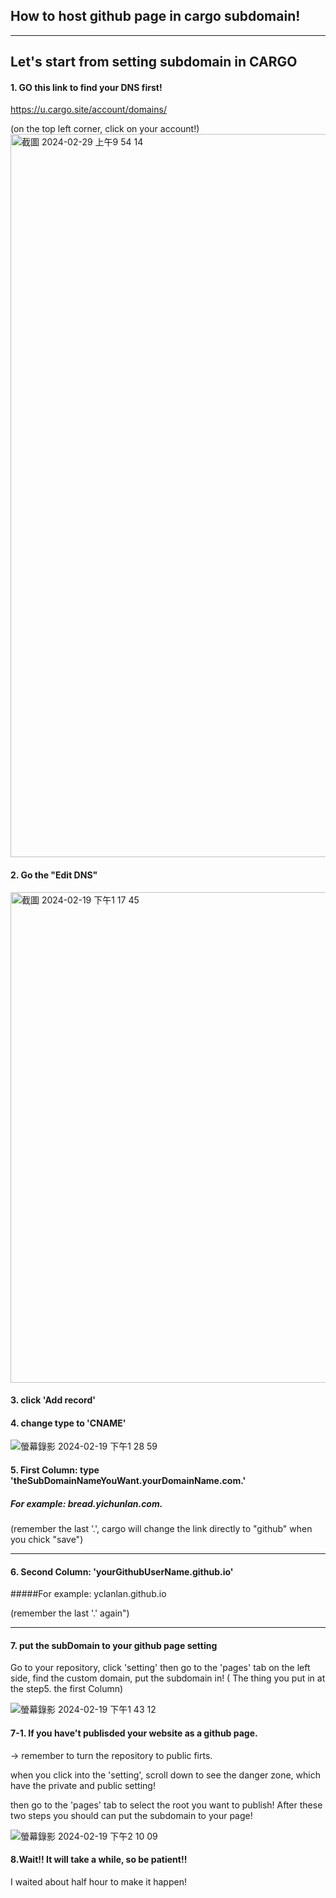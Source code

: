 ## How to host github page in cargo subdomain!

<hr>


<!-- ### Github Documentation of how to host -->


<!-- <a href="https://docs.github.com/en/pages/configuring-a-custom-domain-for-your-github-pages-site/managing-a-custom-domain-for-your-github-pages-site#dns-records-for-your-custom-domain">
<img width="796" alt="截圖 2024-02-19 下午1 12 52" src="https://github.com/yclanlan/WebArtAsSite/assets/97862198/ec17cce0-3c98-4e27-8028-afcbe96d0077">
Click to check the document by github</a> -->


## Let's start from setting subdomain in CARGO

#### 1. GO this link to find your DNS first!
https://u.cargo.site/account/domains/

(on the top left corner, click on your account!)
<img width="1157" alt="截圖 2024-02-29 上午9 54 14" src="https://github.com/yclanlan/WebArtAsSite/assets/97862198/7bb52ac3-c2f8-4414-99dc-c6584be2727c">


#### 2. Go the "Edit DNS" 

<img width="785" alt="截圖 2024-02-19 下午1 17 45" src="https://github.com/yclanlan/WebArtAsSite/assets/97862198/906927f4-2aee-4db3-b1b4-f43ef4c6688c">

#### 3. click 'Add record' 
#### 4. change type to 'CNAME'

![螢幕錄影 2024-02-19 下午1 28 59](https://github.com/yclanlan/WebArtAsSite/assets/97862198/2aa35be5-a561-41da-abe4-8441f42e7eef)


#### 5. First Column: type 'theSubDomainNameYouWant.yourDomainName.com.' 

##### For example: bread.yichunlan.com.

(remember the last '.', cargo will change the link directly to "github" when you chick "save")

<hr/>

#### 6. Second Column: 'yourGithubUserName.github.io'
#####For example: yclanlan.github.io

(remember the last '.' again")

<hr/>

#### 7. put the subDomain to your github page setting
Go to your repository, click 'setting' then go to the 'pages' tab on the left side, find the custom domain, put the subdomain in! ( The thing you put in at the step5. the first Column)

![螢幕錄影 2024-02-19 下午1 43 12](https://github.com/yclanlan/WebArtAsSite/assets/97862198/6e07dc05-9e87-4885-bd40-2d6f33a2f1a2)

#### 7-1. If you have't publisded your website as a github page.
-> remember to turn the repository to public firts.

when you click into the 'setting', scroll down to see the danger zone, which have the private and public setting!

then go to the 'pages' tab to select the root you want to publish! After these two steps you should can put the subdomain to your page!

![螢幕錄影 2024-02-19 下午2 10 09](https://github.com/yclanlan/WebArtAsSite/assets/97862198/a57035e9-aeeb-47e2-b5e2-18fccdd182d9)





#### 8.Wait!! It will take a while, so be patient!!

I waited about half hour to make it happen!




